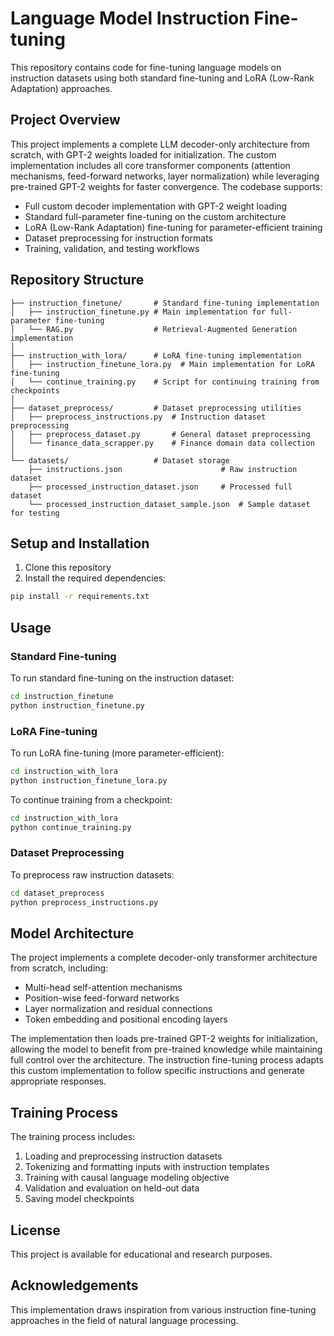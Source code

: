 # Language Model Instruction Fine-tuning

This repository contains code for fine-tuning language models on instruction datasets using both standard fine-tuning and LoRA (Low-Rank Adaptation) approaches.

## Project Overview

This project implements a complete LLM decoder-only architecture from scratch, with GPT-2 weights loaded for initialization. The custom implementation includes all core transformer components (attention mechanisms, feed-forward networks, layer normalization) while leveraging pre-trained GPT-2 weights for faster convergence. The codebase supports:

- Full custom decoder implementation with GPT-2 weight loading
- Standard full-parameter fine-tuning on the custom architecture
- LoRA (Low-Rank Adaptation) fine-tuning for parameter-efficient training
- Dataset preprocessing for instruction formats
- Training, validation, and testing workflows

## Repository Structure

```
├── instruction_finetune/       # Standard fine-tuning implementation
│   ├── instruction_finetune.py # Main implementation for full-parameter fine-tuning
│   └── RAG.py                  # Retrieval-Augmented Generation implementation
│
├── instruction_with_lora/      # LoRA fine-tuning implementation
│   ├── instruction_finetune_lora.py  # Main implementation for LoRA fine-tuning
│   └── continue_training.py    # Script for continuing training from checkpoints
│
├── dataset_preprocess/         # Dataset preprocessing utilities
│   ├── preprocess_instructions.py  # Instruction dataset preprocessing
│   ├── preprocess_dataset.py       # General dataset preprocessing
│   └── finance_data_scrapper.py    # Finance domain data collection
│
└── datasets/                   # Dataset storage
    ├── instructions.json                      # Raw instruction dataset
    ├── processed_instruction_dataset.json     # Processed full dataset
    └── processed_instruction_dataset_sample.json  # Sample dataset for testing
```

## Setup and Installation

1. Clone this repository
2. Install the required dependencies:

```bash
pip install -r requirements.txt
```

## Usage

### Standard Fine-tuning

To run standard fine-tuning on the instruction dataset:

```bash
cd instruction_finetune
python instruction_finetune.py
```

### LoRA Fine-tuning

To run LoRA fine-tuning (more parameter-efficient):

```bash
cd instruction_with_lora
python instruction_finetune_lora.py
```

To continue training from a checkpoint:

```bash
cd instruction_with_lora
python continue_training.py
```

### Dataset Preprocessing

To preprocess raw instruction datasets:

```bash
cd dataset_preprocess
python preprocess_instructions.py
```

## Model Architecture

The project implements a complete decoder-only transformer architecture from scratch, including:
- Multi-head self-attention mechanisms
- Position-wise feed-forward networks
- Layer normalization and residual connections
- Token embedding and positional encoding layers

The implementation then loads pre-trained GPT-2 weights for initialization, allowing the model to benefit from pre-trained knowledge while maintaining full control over the architecture. The instruction fine-tuning process adapts this custom implementation to follow specific instructions and generate appropriate responses.

## Training Process

The training process includes:

1. Loading and preprocessing instruction datasets
2. Tokenizing and formatting inputs with instruction templates
3. Training with causal language modeling objective
4. Validation and evaluation on held-out data
5. Saving model checkpoints

## License

This project is available for educational and research purposes.

## Acknowledgements

This implementation draws inspiration from various instruction fine-tuning approaches in the field of natural language processing.